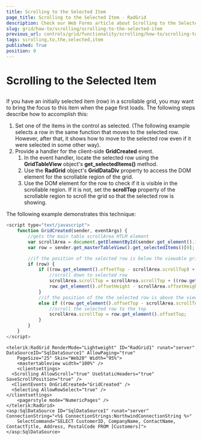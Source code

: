 ```yaml
---
title: Scrolling to the Selected Item
page_title: Scrolling to the Selected Item - RadGrid
description: Check our Web Forms article about Scrolling to the Selected Item.
slug: grid/how-to/scrolling/scrolling-to-the-selected-item
previous_url: controls/grid/functionality/scrolling/how-to/scrolling-to-the-selected-item
tags: scrolling,to,the,selected,item
published: True
position: 0
---
```


# Scrolling to the Selected Item



##

If you have an initially selected item (row) in a scrollable grid, you may want to bring the focus to this item when the page first loads. The following steps describe how to accomplish this:

1. Set one of the items in the control as selected. (The following example selects a row in the same function that moves to the selected row. However, after that, it shows how to move to the selected row even if it were selected in some other way).
2. Provide a handler for the client-side **GridCreated** event.
	1. In the event handler, locate the selected row using the **GridTableView** object's **get_selectedItems()** method.
	2. Use the **RadGrid** object's **GridDataDiv** property to access the DOM element for the scrollable region of the grid.
	3. Use the DOM element for the row to check if it is visible in the scrollable region. If it is not, set the **scrollTop** property of the scrollable region to scroll the grid so that the selected row is showing.

The following example demonstrates this technique:

````JavaScript
<script type="text/javascript">
    function GridCreated(sender, eventArgs) {
        //gets the main table scrollArea HTLM element  
        var scrollArea = document.getElementById(sender.get_element().id + "_GridData");
        var row = sender.get_masterTableView().get_selectedItems()[0];

        //if the position of the selected row is below the viewable grid area  
        if (row) {
            if ((row.get_element().offsetTop - scrollArea.scrollTop) + row.get_element().offsetHeight + 20 > scrollArea.offsetHeight) {
                //scroll down to selected row  
                scrollArea.scrollTop = scrollArea.scrollTop + ((row.get_element().offsetTop - scrollArea.scrollTop) +
                row.get_element().offsetHeight - scrollArea.offsetHeight) + row.get_element().offsetHeight;
            }
            //if the position of the the selected row is above the viewable grid area  
            else if ((row.get_element().offsetTop - scrollArea.scrollTop) < 0) {
                //scroll the selected row to the top  
                scrollArea.scrollTop = row.get_element().offsetTop;
            }
        }
    }
</script>
````



````ASP.NET
<telerik:RadGrid RenderMode="Lightweight" ID="RadGrid1" runat="server" DataSourceID="SqlDataSource1" AllowPaging="true"
    PageSize="25" Skin="Web20" Width="95%">
    <mastertableview width="100%" />
    <clientsettings>
  <Scrolling AllowScroll="true" UseStaticHeaders="true" SaveScrollPosition="true" />
  <ClientEvents OnGridCreated="GridCreated" />
  <Selecting AllowRowSelect="true" />
</clientsettings>
    <pagerstyle mode="NumericPages" />
</telerik:RadGrid>
<asp:SqlDataSource ID="SqlDataSource1" runat="server" ConnectionString="<%$ ConnectionStrings:NorthwindConnectionString %>"
    SelectCommand="SELECT CustomerID, CompanyName, ContactName, ContactTitle, Address, PostalCode FROM [Customers]">
</asp:SqlDataSource>
````


